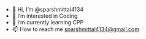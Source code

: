 - 👋 Hi, I’m @sparshmittal4134
- 👀 I’m interested in Coding
- 🌱 I’m currently learning CPP
- 📫 How to reach me sparshmittal4134@gmail.com

<!---
sparshmittal4134/sparshmittal4134 is a ✨ special ✨ repository because its `README.md` (this file) appears on your GitHub profile.
You can click the Preview link to take a look at your changes.
--->
